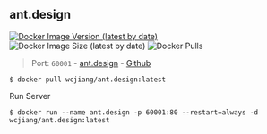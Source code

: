ant.design
---

[![Docker Image Version (latest by date)](https://img.shields.io/docker/v/wcjiang/ant.design)](https://hub.docker.com/r/wcjiang/ant.design) ![Docker Image Size (latest by date)](https://img.shields.io/docker/image-size/wcjiang/ant.design) ![Docker Pulls](https://img.shields.io/docker/pulls/wcjiang/ant.design)

> Port: `60001` - [ant.design](https://ant.design/)  - [Github](https://github.com/ant-design/ant-design)

```shell
$ docker pull wcjiang/ant.design:latest
```

Run Server

```shell
$ docker run --name ant.design -p 60001:80 --restart=always -d wcjiang/ant.design:latest
```
